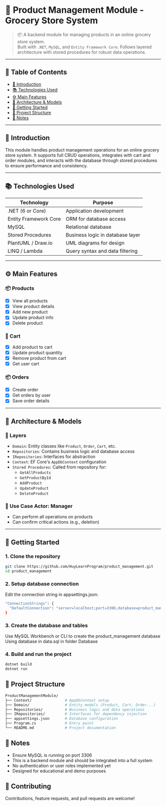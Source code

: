 # 🛒 Product Management Module - Grocery Store System

> 📦 A backend module for managing products in an online grocery store system.  
> Built with `.NET`, `MySQL`, and `Entity Framework Core`. Follows layered architecture with stored procedures for robust data operations.

---

## 📌 Table of Contents

- [🎯 Introduction](#-introduction)
- [📚 Technologies Used](#-technologies-used)
- [⚙️ Main Features](#️-main-features)
- [🧱 Architecture & Models](#-architecture--models)
- [🚀 Getting Started](#-getting-started)
- [📁 Project Structure](#-project-structure)
- [📌 Notes](#-notes)

---

## 🎯 Introduction

This module handles product management operations for an online grocery store system. It supports full CRUD operations, integrates with cart and order modules, and interacts with the database through stored procedures to ensure performance and consistency.

---

## 📚 Technologies Used

| Technology        | Purpose |
|-------------------|---------|
| .NET (6 or Core)  | Application development |
| Entity Framework Core | ORM for database access |
| MySQL             | Relational database |
| Stored Procedures | Business logic in database layer |
| PlantUML / Draw.io | UML diagrams for design |
| LINQ / Lambda     | Query syntax and data filtering |

---

## ⚙️ Main Features

### 📦 Products
- [x] View all products
- [x] View product details
- [x] Add new product
- [x] Update product info
- [x] Delete product

### 🛒 Cart
- [x] Add product to cart
- [x] Update product quantity
- [x] Remove product from cart
- [x] Get user cart

### 📦 Orders
- [x] Create order
- [x] Get orders by user
- [x] Save order details

---

## 🧱 Architecture & Models

### 📐 Layers

- `Domain`: Entity classes like `Product`, `Order`, `Cart`, etc.
- `Repositories`: Contains business logic and database access
- `IRepositories`: Interfaces for abstraction
- `Context`: EF Core's `AppDbContext` configuration
- `Stored Procedures`: Called from repository for:
  - `GetAllProducts`
  - `GetProductById`
  - `AddProduct`
  - `UpdateProduct`
  - `DeleteProduct`

### 👤 Use Case Actor: **Manager**

- Can perform all operations on products
- Can confirm critical actions (e.g., deletion)

---

## 🚀 Getting Started

### 1. Clone the repository
```bash
git clone https://github.com/HuyLearnProgram/product_management.git
cd product_management
```
### 2. Setup database connection
Edit the connection string in appsettings.json:
```bash
"ConnectionStrings": {
  "DefaultConnection": "server=localhost;port=3306;database=product_management;user=root;password=your_password;"
}
```

### 3. Create the database and tables
Use MySQL Workbench or CLI to create the product_management database
Using database in data.sql in folder Database

### 4. Build and run the project
```bash
dotnet build
dotnet run
```

## 📁 Project Structure
```bash
ProductManagementModule/
├── Context/               # AppDbContext setup
├── Domain/                # Entity models (Product, Cart, Order...)
├── Repositories/          # Business logic and data operations
├── IRepositories/         # Interfaces for dependency injection
├── appsettings.json       # Database configuration
├── Program.cs             # Entry point
└── README.md              # Project documentation
```

## 📌 Notes
- Ensure MySQL is running on port 3306
- This is a backend module and should be integrated into a full system
- No authentication or user roles implemented yet
- Designed for educational and demo purposes

## 🤝 Contributing
Contributions, feature requests, and pull requests are welcome!
